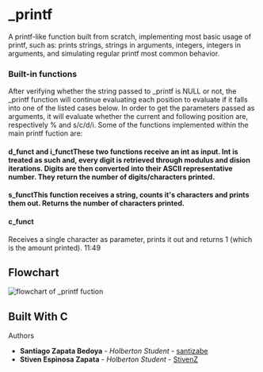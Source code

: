 # \_printf

A printf-like function built from scratch, implementing most basic usage of printf, such as: prints strings, strings in arguments, integers, integers in arguments, and simulating regular printf most common behavior.

### Built-in functions
After verifying whether the string passed to \_printf is NULL or not, the \_printf function will continue evaluating each position to evaluate if it falls into one of the listed cases below. In order to get the parameters passed as arguments, it will evaluate whether the current and following position are, respectively % and s/c/d/i.
Some of the functions implemented within the main printf fuction are:

#### d\_funct and i\_functThese two functions receive an int as input. Int is treated as such and, every digit is retrieved through modulus and dision iterations. Digits are then converted into their ASCII representative number. They return the number of digits/characters printed.

#### s\_functThis function receives a string, counts it's characters and prints them out. Returns the number of characters printed.

#### c\_funct
Receives a single character as parameter, prints it out and returns 1 (which is the amount printed).
11:49

## Flowchart
![flowchart of _printf fuction](https://imgur.com/Ble2izm)

## Built With C ## 

Authors
* **Santiago Zapata Bedoya** - *Holberton Student* - [santizabe](https://github.com/santizabe)
* **Stiven Espinosa Zapata** - *Holberton Student* - [StivenZ](https://github.com/StivenZ)
